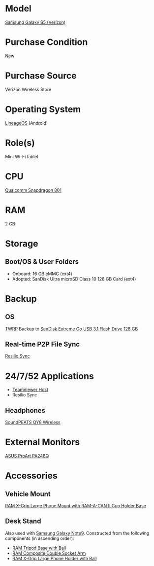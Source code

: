# Model

[Samsung Galaxy S5 (Verizon)](https://www.samsung.com/us/business/support/owners/product/galaxy-s5-verizon/)

# Purchase Condition

New

# Purchase Source

Verizon Wireless Store

# Operating System

[LineageOS](https://download.lineageos.org/klte) (Android)

# Role(s)

Mini Wi-Fi tablet

# CPU

[Qualcomm Snapdragon 801](https://www.qualcomm.com/products/snapdragon-processors-801)

# RAM

2 GB

# Storage

## Boot/OS & User Folders

* Onboard: 16 GB eMMC (ext4)
* Adopted: SanDisk Ultra microSD Class 10 128 GB Card (ext4)

# Backup

## OS

[TWRP](https://dl.twrp.me/klte/) Backup to [SanDisk Extreme Go USB 3.1 Flash Drive 128 GB](https://www.sandisk.com/home/usb-flash/extreme-go-usb)

## Real-time P2P File Sync

[Resilio Sync](https://play.google.com/store/apps/details?id=com.resilio.sync)

# 24/7/52 Applications

* [TeamViewer Host](https://www.teamviewer.com/en-us/download/linux/)
* Resilio Sync

## Headphones

[SoundPEATS QY8 Wireless](https://www.rtings.com/headphones/reviews/soundpeats/qy8-wireless)

# External Monitors

[ASUS ProArt PA248Q](https://github.com/jdrch/Hardware/blob/master/Monitors.md#asus-proart-pa248q)

# Accessories

## Vehicle Mount

[RAM X-Grip Large Phone Mount with RAM-A-CAN II Cup Holder Base](https://www.rammount.com/part/RAP-299-3-UN10U)

## Desk Stand 

Also used with [Samsung Galaxy Note9](https://github.com/jdrch/Hardware/blob/master/Samsung%20Galaxy%20Note9.md#desk-stand). Constructed from the following components (in ascending order):

* [RAM Tripod Base with Ball](https://www.rammount.com/part/RAM-B-205U)
* [RAM Composite Double Socket Arm](https://www.rammount.com/part/RAP-B-201U)
* [RAM X-Grip Large Phone Holder with Ball](https://www.rammount.com/part/RAM-HOL-UN10BU)
